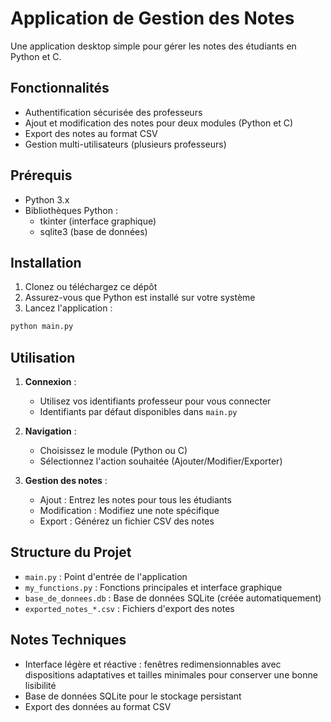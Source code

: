 # Application de Gestion des Notes

Une application desktop simple pour gérer les notes des étudiants en Python et C.

## Fonctionnalités

-  Authentification sécurisée des professeurs
-  Ajout et modification des notes pour deux modules (Python et C)
-  Export des notes au format CSV
-  Gestion multi-utilisateurs (plusieurs professeurs)

## Prérequis

- Python 3.x
- Bibliothèques Python :
  - tkinter (interface graphique)
  - sqlite3 (base de données)

## Installation

1. Clonez ou téléchargez ce dépôt
2. Assurez-vous que Python est installé sur votre système
3. Lancez l'application :
```bash
python main.py
```

## Utilisation

1. **Connexion** :
   - Utilisez vos identifiants professeur pour vous connecter
   - Identifiants par défaut disponibles dans `main.py`

2. **Navigation** :
   - Choisissez le module (Python ou C)
   - Sélectionnez l'action souhaitée (Ajouter/Modifier/Exporter)

3. **Gestion des notes** :
   - Ajout : Entrez les notes pour tous les étudiants
   - Modification : Modifiez une note spécifique
   - Export : Générez un fichier CSV des notes

## Structure du Projet

- `main.py` : Point d'entrée de l'application
- `my_functions.py` : Fonctions principales et interface graphique
- `base_de_donnees.db` : Base de données SQLite (créée automatiquement)
- `exported_notes_*.csv` : Fichiers d'export des notes

## Notes Techniques

- Interface légère et réactive : fenêtres redimensionnables avec dispositions adaptatives et tailles minimales pour conserver une bonne lisibilité
- Base de données SQLite pour le stockage persistant
- Export des données au format CSV
